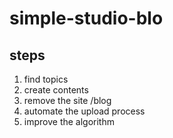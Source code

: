 # simple-studio-blo

## steps

1. find topics
2. create contents
3. remove the site /blog
4. automate the upload process
5. improve the algorithm
